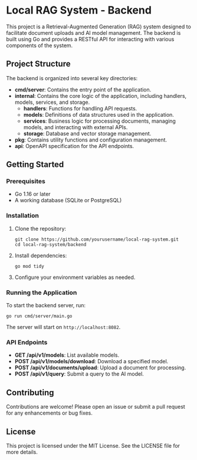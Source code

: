 # Local RAG System - Backend

This project is a Retrieval-Augmented Generation (RAG) system designed to facilitate document uploads and AI model management. The backend is built using Go and provides a RESTful API for interacting with various components of the system.

## Project Structure

The backend is organized into several key directories:

- **cmd/server**: Contains the entry point of the application.
- **internal**: Contains the core logic of the application, including handlers, models, services, and storage.
  - **handlers**: Functions for handling API requests.
  - **models**: Definitions of data structures used in the application.
  - **services**: Business logic for processing documents, managing models, and interacting with external APIs.
  - **storage**: Database and vector storage management.
- **pkg**: Contains utility functions and configuration management.
- **api**: OpenAPI specification for the API endpoints.

## Getting Started

### Prerequisites

- Go 1.16 or later
- A working database (SQLite or PostgreSQL)

### Installation

1. Clone the repository:

   ```
   git clone https://github.com/yourusername/local-rag-system.git
   cd local-rag-system/backend
   ```

2. Install dependencies:

   ```
   go mod tidy
   ```

3. Configure your environment variables as needed.

### Running the Application

To start the backend server, run:

```
go run cmd/server/main.go
```

The server will start on `http://localhost:8082`.

### API Endpoints

- **GET /api/v1/models**: List available models.
- **POST /api/v1/models/download**: Download a specified model.
- **POST /api/v1/documents/upload**: Upload a document for processing.
- **POST /api/v1/query**: Submit a query to the AI model.

## Contributing

Contributions are welcome! Please open an issue or submit a pull request for any enhancements or bug fixes.

## License

This project is licensed under the MIT License. See the LICENSE file for more details.
